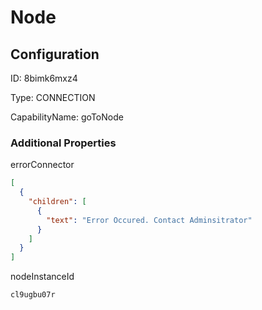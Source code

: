 # Node
## Configuration
ID:  8bimk6mxz4

Type: CONNECTION 

CapabilityName: goToNode






### Additional Properties
errorConnector
```json 
[
  {
    "children": [
      {
        "text": "Error Occured. Contact Adminsitrator"
      }
    ]
  }
]
```


nodeInstanceId
```string 
cl9ugbu07r
```




